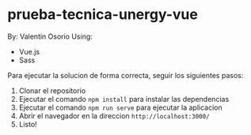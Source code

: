 # prueba-tecnica-unergy-vue

By: Valentin Osorio
Using:
- Vue.js
- Sass

Para ejecutar la solucion de forma correcta, seguir los siguientes pasos:
1. Clonar el repositorio
2. Ejecutar el comando <code>npm install</code> para instalar las dependencias
3. Ejecutar el comando <code>npm run serve</code> para ejecutar la aplicacion
4. Abrir el navegador en la direccion `http://localhost:3000/`
5. Listo!
